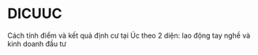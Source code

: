 # DICUUC
Cách tính điểm và kết quả định cư tại Úc theo 2 diện: lao động tay nghề và kinh doanh đầu tư

